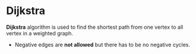 # Dijkstra
**Dijkstra** algorithm is used to find the shortest path from one vertex to all vertex in a weighted graph.
- Negative edges are **not allowed** but there has to be no negative cycles.
